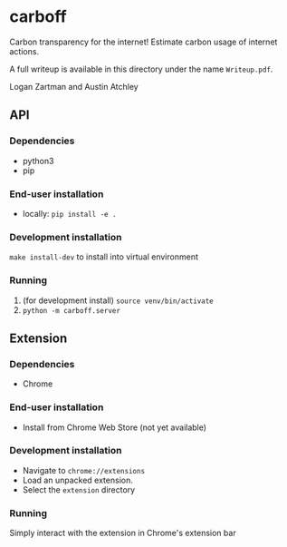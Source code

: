 # carboff
Carbon transparency for the internet! Estimate carbon usage of internet actions.

A full writeup is available in this directory under the name `Writeup.pdf`.

Logan Zartman and Austin Atchley

## API
### Dependencies

* python3
* pip

### End-user installation

* locally: `pip install -e .`

### Development installation

`make install-dev` to install into virtual environment

### Running

1. (for development install) `source venv/bin/activate`
2. `python -m carboff.server`

## Extension
### Dependencies

* Chrome

### End-user installation

* Install from Chrome Web Store (not yet available)

### Development installation

* Navigate to `chrome://extensions`
* Load an unpacked extension.
* Select the `extension` directory

### Running
Simply interact with the extension in Chrome's extension bar

